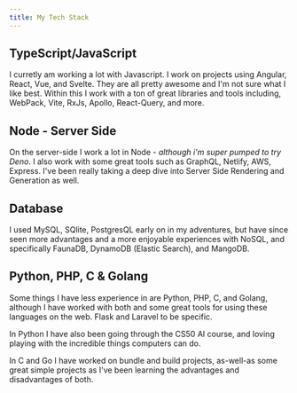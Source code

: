 ```yaml
---
title: My Tech Stack
---
```


## TypeScript/JavaScript
I curretly am working a lot with Javascript. I work on projects using Angular, React, Vue, and Svelte. They are all pretty awesome and I'm not sure what I like best. Within this I work with a ton of great libraries and tools including, WebPack, Vite, RxJs, Apollo, React-Query, and more. 
## Node - Server Side
On the server-side I work a lot in Node - _although i'm super pumped to try Deno_. I also work with some great tools such as GraphQL, Netlify, AWS, Express. I've been really taking a deep dive into Server Side Rendering and Generation as well.

## Database
I used MySQL, SQlite, PostgresQL early on in my adventures, but have since seen more advantages and a more enjoyable experiences with NoSQL, and specifically FaunaDB, DynamoDB (Elastic Search), and MangoDB.
## Python, PHP, C & Golang
Some things I have less experience in are Python, PHP, C, and Golang, although I have worked with both and some great tools for using these languages on the web. Flask and Laravel to be specific. 

In Python I have also been going through the CS50 AI course, and loving playing with the incredible things computers can do. 

In C and Go I have worked on bundle and build projects, as-well-as some great simple projects as I've been learning the advantages and disadvantages of both.